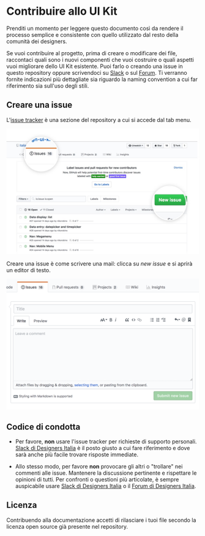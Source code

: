 # Contribuire allo UI Kit

Prenditi un momento per leggere questo documento così da rendere il processo semplice e consistente con quello utilizzato
dal resto della comunità dei designers.

Se vuoi contribuire al progetto, prima di creare o modificare dei file, raccontaci quali sono i nuovi componenti che vuoi costruire o quali aspetti vuoi migliorare dello UI Kit esistente. Puoi farlo o creando una issue in questo repository oppure scrivendoci su [Slack](https://slack.designers.italia.it/) o sul [Forum](https://forum.italia.it/c/design/user-interface). Ti verranno fornite indicazioni più dettagliate sia riguardo la naming convention a cui far riferimento sia sull'uso degli stili.  

## Creare una issue

L'[issue tracker](https://github.com/italia/design-ui-kit/issues) è una sezione del repository a cui si accede dal tab menu. 

  <img src="INSTRUCTIONS/how_issue.jpg" width="520"> 
  
  Creare una issue è come scrivere una mail: clicca su *new issue* e si aprirà un editor di testo.  
  
  <img src="INSTRUCTIONS/Screen Shot 2018-03-14 at 15.53.24.png" width="520">
  
## Codice di condotta

- Per favore, **non** usare l'issue tracker per richieste di supporto personali.
  [Slack di Designers Italia](https://slack.designers.italia.it/) è il posto giusto a cui fare riferimento e dove sarà anche più facile trovare risposte immediate.

- Allo stesso modo, per favore **non** provocare gli altri o "trollare" nei commenti alle issue.
  Mantenere la discussione pertinente e rispettare le opinioni di tutti. Per confronti o questioni più articolate,
  è sempre auspicabile usare [Slack di Designers Italia](https://slack.designers.italia.it/) o il [Forum di Designers Italia](https://forum.italia.it/c/design/user-interface).

## Licenza

Contribuendo alla documentazione accetti di rilasciare i tuoi file secondo la licenza open source già presente nel repository.
